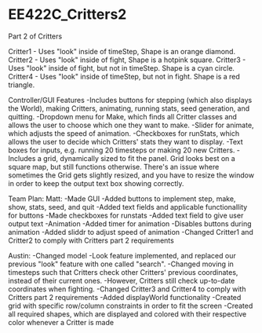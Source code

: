 # EE422C_Critters2
Part 2 of Critters


Critter1 - Uses "look" inside of timeStep, Shape is an orange diamond.
Critter2 - Uses "look" inside of fight, Shape is a hotpink square.
Critter3 - Uses "look" inside of fight, but not in timeStep. Shape is a cyan circle.
Critter4 - Uses "look" inside of timeStep, but not in fight. Shape is a red triangle.

Controller/GUI Features
  -Includes buttons for stepping (which also displays the World), making Critters, animating, running stats, seed generation, and
   quitting.
  -Dropdown menu for Make, which finds all Critter classes and allows the user to choose which one they want to make.
  -Slider for animate, which adjusts the speed of animation.
  -Checkboxes for runStats, which allows the user to decide which Critters' stats they want to display.
  -Text boxes for inputs, e.g. running 20 timesteps or making 20 new Critters.
  -Includes a grid, dynamically sized to fit the panel. Grid looks best on a square map, but still functions otherwise. There's an issue
   where sometimes the Grid gets slightly resized, and you have to resize the window in order to keep the output text box showing
   correctly.
   
   
   
Team Plan:
Matt:
  -Made GUI
    -Added buttons to implement step, make, show, stats, seed, and quit
    -Added text fields and applicable functionallity for buttons
    -Made checkboxes for runstats
    -Added text field to give user output text
  -Animation
    -Added timer for animation
    -Disables buttons during animation
    -Added sliddr to adjust speed of animation
  -Changed Critter1 and Critter2 to comply with Critters part 2 requirements

Austin:
  -Changed model
    -Look feature implemented, and replaced our previous "look" feature with one called "search".
    -Changed moving in timesteps such that Critters check other Critters' previous coordinates, instead of their current ones.
    -However, Critters still check up-to-date coordinates when fighting.
  -Changed Critter3 and Critter4 to comply with Critters part 2 requirements
  -Added displayWorld functionality
    -Created grid with specific row/column constraints in order to fit the screen
    -Created all required shapes, which are displayed and colored with their respective color whenever a Critter is made
